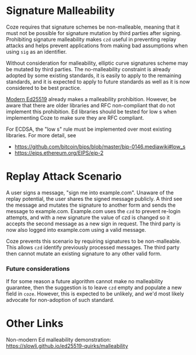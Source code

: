 # Signature Malleability
Coze requires that signature schemes be non-malleable, meaning that it must not
be possible for signature mutation by third parties after signing.  Prohibiting
signature malleability makes `czd` useful in preventing replay attacks and helps
prevent applications from making bad assumptions when using `sig` as an
identifier.

Without consideration for malleability, elliptic curve signatures scheme may be
mutated by third parties.  The no-malleability constraint is already adopted by
some existing standards, it is easily to apply to the remaining standards, and
it is expected to apply to future standards as well as it is now considered to
be best practice.  

[Modern Ed25519](https://www.rfc-editor.org/rfc/rfc8032#section-8.4) already
makes a malleability prohibition. However, be aware that there are older
libraries and RFC non-compliant that do not implement this prohibition.  Ed
libraries should be tested for low s when implementing Coze to make sure they
are RFC compliant.  

For ECDSA, the "low s" rule must be implemented over most existing libraries.
For more detail, see
- https://github.com/bitcoin/bips/blob/master/bip-0146.mediawiki#low_s
- https://eips.ethereum.org/EIPS/eip-2

# Replay Attack Scenario
A user signs a message, "sign me into example.com".  Unaware of the replay
potential, the user shares the signed message publicly.  A third see the message
 and mutates the signature to another form and sends the message to example.com.
Example.com uses the `czd` to prevent re-login attempts, and with a new
signature the value of czd is changed so it accepts the second message as a new
sign in request.  The third party is now also logged into example.com using a
valid message.  

Coze prevents this scenario by requiring signatures to be non-malleable.  This
allows `czd` identify previously processed messages.  The third party then
cannot mutate an existing signature to any other valid form.  


### Future considerations
If for some reason a future algorithm cannot make no malleability guarantee,
then the suggestion is to leave `czd` empty and populate a new field in `coze`.
However, this is expected to be unlikely, and we'd most likely advocate for
non-adoption of such standard.  




# Other Links
Non-modern Ed malleability demonstration:
https://slowli.github.io/ed25519-quirks/malleability




